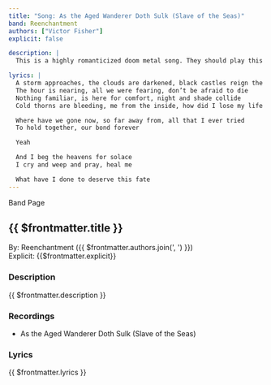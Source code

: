```yaml
---
title: "Song: As the Aged Wanderer Doth Sulk (Slave of the Seas)"
band: Reenchantment
authors: ["Victor Fisher"]
explicit: false

description: |
  This is a highly romanticized doom metal song. They should play this at the opera.

lyrics: |
  A storm approaches, the clouds are darkened, black castles reign the sky
  The hour is nearing, all we were fearing, don’t be afraid to die
  Nothing familiar, is here for comfort, night and shade collide
  Cold thorns are bleeding, me from the inside, how did I lose my life

  Where have we gone now, so far away from, all that I ever tried
  To hold together, our bond forever

  Yeah

  And I beg the heavens for solace
  I cry and weep and pray, heal me

  What have I done to deserve this fate
---
```


<g-link to="/band/reenchantment">Band Page</g-link>

## {{ $frontmatter.title }}

By: <g-link to="/band/reenchantment">Reenchantment</g-link> ({{ $frontmatter.authors.join(', ') }})  
Explicit: {{$frontmatter.explicit}}

### Description

<vue-markdown>{{ $frontmatter.description }}</vue-markdown>

### Recordings

* <g-link to="/recording/as-the-aged-wanderer-doth-sulk-slave-of-the-seas">As the Aged Wanderer Doth Sulk (Slave of the Seas)</g-link>

### Lyrics

<vue-markdown>{{ $frontmatter.lyrics }}</vue-markdown>
